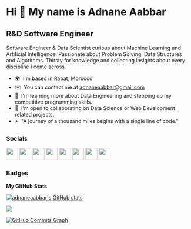 Hi 👋 My name is Adnane Aabbar
==============================

R&D Software Engineer
---------------------

Software Engineer & Data Scientist curious about Machine Learning and Artificial Intelligence. Passionate about Problem Solving, Data Structures and Algorithms. Thirsty for knowledge and collecting insights about every discipline I come across.

* 🌍  I'm based in Rabat, Morocco
* ✉️  You can contact me at [adnaneaabbar@gmail.com](mailto:adnaneaabbar@gmail.com)
* 🧠  I'm learning more about Data Engineering and stepping up my competitive programming skills.
* 🤝  I'm open to collaborating on Data Science or Web Development related projects.
* ⚡  "A journey of a thousand miles begins with a single line of code."


### Socials

<p align="left"> <a href="https://www.dev.to/adnaneaabbar" target="_blank" rel="noreferrer"><img src="https://raw.githubusercontent.com/danielcranney/readme-generator/main/public/icons/socials/devdotto.svg" width="32" height="32" /></a> <a href="https://discord.com/users/617096241981030592" target="_blank" rel="noreferrer"><img src="https://raw.githubusercontent.com/danielcranney/readme-generator/main/public/icons/socials/discord.svg" width="32" height="32" /></a> <a href="https://www.facebook.com/adnaneaabbar" target="_blank" rel="noreferrer"><img src="https://raw.githubusercontent.com/danielcranney/readme-generator/main/public/icons/socials/facebook.svg" width="32" height="32" /></a> <a href="https://www.github.com/adnaneaabbar" target="_blank" rel="noreferrer"><img src="https://raw.githubusercontent.com/danielcranney/readme-generator/main/public/icons/socials/github.svg" width="32" height="32" /></a> <a href="http://www.instagram.com/adnaneaabbar_" target="_blank" rel="noreferrer"><img src="https://raw.githubusercontent.com/danielcranney/readme-generator/main/public/icons/socials/instagram.svg" width="32" height="32" /></a> <a href="https://www.linkedin.com/in/adnane-aabbar" target="_blank" rel="noreferrer"><img src="https://raw.githubusercontent.com/danielcranney/readme-generator/main/public/icons/socials/linkedin.svg" width="32" height="32" /></a> <a href="http://www.medium.com/@adnaneaabbar" target="_blank" rel="noreferrer"><img src="https://raw.githubusercontent.com/danielcranney/readme-generator/main/public/icons/socials/medium.svg" width="32" height="32" /></a> <a href="https://www.twitter.com/adnaneaabbar_" target="_blank" rel="noreferrer"><img src="https://raw.githubusercontent.com/danielcranney/readme-generator/main/public/icons/socials/twitter.svg" width="32" height="32" /></a></p>

### Badges

<b>My GitHub Stats</b>

<a href="http://www.github.com/adnaneaabbar"><img src="https://github-readme-stats.vercel.app/api?username=adnaneaabbar&show_icons=true&hide=&count_private=true&title_color=ef4444&text_color=ffffff&icon_color=ef4444&bg_color=312e81&hide_border=true&show_icons=true" alt="adnaneaabbar's GitHub stats" /></a>

<a href="http://www.github.com/adnaneaabbar"><img src="https://github-readme-streak-stats.herokuapp.com/?user=adnaneaabbar&stroke=ffffff&background=312e81&ring=ef4444&fire=ef4444&currStreakNum=ffffff&currStreakLabel=ef4444&sideNums=ffffff&sideLabels=ffffff&dates=ffffff&hide_border=true" /></a>

<a href="http://www.github.com/adnaneaabbar"><img src="https://activity-graph.herokuapp.com/graph?username=adnaneaabbar&bg_color=312e81&color=ffffff&line=ef4444&point=ffffff&area_color=312e81&area=true&hide_border=true&custom_title=GitHub%20Commits%20Graph" alt="GitHub Commits Graph" /></a>

